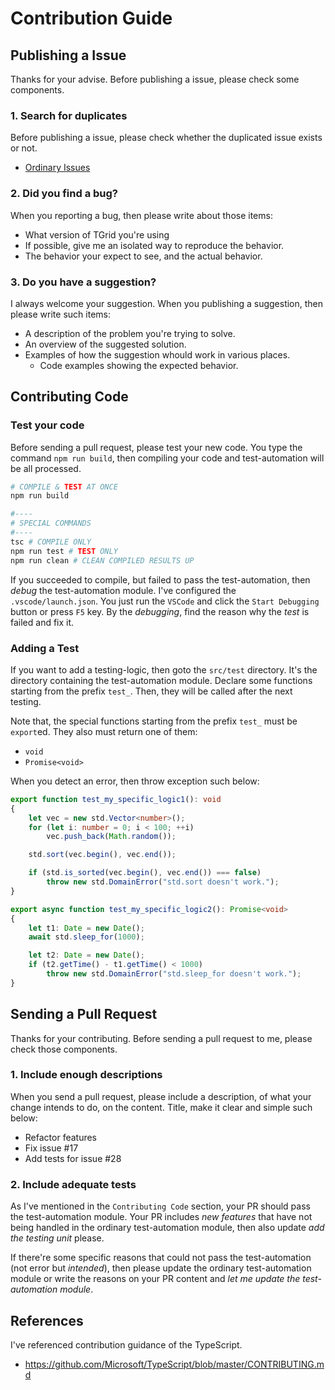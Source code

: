 # Contribution Guide
## Publishing a Issue
Thanks for your advise. Before publishing a issue, please check some components.

### 1. Search for duplicates
Before publishing a issue, please check whether the duplicated issue exists or not.
  - [Ordinary Issues](https://github.com/samchon/tgrid/issues)

### 2. Did you find a bug?
When you reporting a bug, then please write about those items:

  - What version of TGrid you're using
  - If possible, give me an isolated way to reproduce the behavior.
  - The behavior your expect to see, and the actual behavior.

### 3. Do you have a suggestion?
I always welcome your suggestion. When you publishing a suggestion, then please write such items: 

  - A description of the problem you're trying to solve.
  - An overview of the suggested solution.
  - Examples of how the suggestion whould work in various places.
    - Code examples showing the expected behavior.



## Contributing Code
### Test your code
Before sending a pull request, please test your new code. You type the command `npm run build`, then compiling your code and test-automation will be all processed.

```bash
# COMPILE & TEST AT ONCE
npm run build

#----
# SPECIAL COMMANDS
#----
tsc # COMPILE ONLY
npm run test # TEST ONLY
npm run clean # CLEAN COMPILED RESULTS UP
```

If you succeeded to compile, but failed to pass the test-automation, then *debug* the test-automation module. I've configured the `.vscode/launch.json`. You just run the `VSCode` and click the `Start Debugging` button or press `F5` key. By the *debugging*, find the reason why the *test* is failed and fix it.

### Adding a Test
If you want to add a testing-logic, then goto the `src/test` directory. It's the directory containing the test-automation module. Declare some functions starting from the prefix `test_`. Then, they will be called after the next testing.

Note that, the special functions starting from the prefix `test_` must be `export`ed. They also must return one of them:
  - `void`
  - `Promise<void>`

When you detect an error, then throw exception such below:

```typescript
export function test_my_specific_logic1(): void
{
    let vec = new std.Vector<number>();
    for (let i: number = 0; i < 100; ++i)
        vec.push_back(Math.random());

    std.sort(vec.begin(), vec.end());

    if (std.is_sorted(vec.begin(), vec.end()) === false)
        throw new std.DomainError("std.sort doesn't work.");
}

export async function test_my_specific_logic2(): Promise<void>
{
    let t1: Date = new Date();
    await std.sleep_for(1000);

    let t2: Date = new Date();
    if (t2.getTime() - t1.getTime() < 1000)
        throw new std.DomainError("std.sleep_for doesn't work.");
}
```



## Sending a Pull Request
Thanks for your contributing. Before sending a pull request to me, please check those components.

### 1. Include enough descriptions
When you send a pull request, please include a description, of what your change intends to do, on the content. Title, make it clear and simple such below:
  - Refactor features
  - Fix issue #17
  - Add tests for issue #28

### 2. Include adequate tests
As I've mentioned in the `Contributing Code` section, your PR should pass the test-automation module. Your PR includes *new features* that have not being handled in the ordinary test-automation module, then also update *add the testing unit* please.

If there're some specific reasons that could not pass the test-automation (not error but *intended*), then please update the ordinary test-automation module or write the reasons on your PR content and *let me update the test-automation module*.



## References
I've referenced contribution guidance of the TypeScript.
  - https://github.com/Microsoft/TypeScript/blob/master/CONTRIBUTING.md